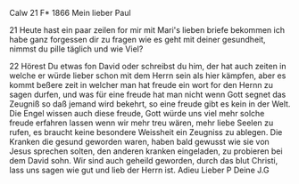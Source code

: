  Calw 21 F<ebr>* 1866
Mein lieber Paul

21 Heute hast ein paar zeilen for mir mit Mari's lieben briefe bekommen ich habe ganz forgessen dir zu fragen wie es geht mit deiner gesundheit, nimmst du pille täglich und wie Viel?

22 Hörest Du etwas fon David oder schreibst du him, der hat auch zeiten in welche er würde lieber schon mit dem Herrn sein als hier kämpfen, aber es kommt beßere zeit in welcher man hat freude ein wort for den Hernn zu sagen durfen, und was für eine freude hat man nicht wenn Gott segnet das Zeugniß so daß jemand wird bekehrt, so eine freude gibt es kein in der Welt. Die Engel wissen auch diese freude, Gott würde uns viel mehr solche freude erfahren lassen wenn wir mehr treu wären, mehr liebe Seelen zu rufen, es braucht keine besondere Weissheit ein Zeugniss zu ablegen. Die Kranken die gesund geworden waren, haben bald gewusst wie sie von Jesus sprechen solten, den anderen kranken eingeladen, zu probieren bei dem David sohn. Wir sind auch geheild geworden, durch das blut Christi, lass uns sagen wie gut und lieb der Herrn ist. Adieu Lieber P
 Deine J.G
